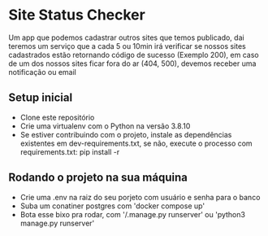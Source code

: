 # Site Status Checker

Um app que podemos cadastrar outros sites que temos publicado, dai teremos um serviço que a cada 5 ou 10min irá verificar se nossos sites cadastrados estão retornando código de sucesso (Exemplo 200), em caso de um dos nossos sites ficar fora do ar (404, 500), devemos receber uma notificação ou email

## Setup inicial

- Clone este repositório
- Crie uma virtualenv com o Python na versão 3.8.10
- Se estiver contribuindo com o projeto, instale as dependências existentes em dev-requirements.txt, se não, execute o processo com requirements.txt:
  pip install -r <arquivo-de-dependencias>

## Rodando o projeto na sua máquina

- Crie uma .env na raiz do seu porjeto com usuário e senha para o banco
- Suba um conatiner postgres com 'docker compose up'
- Bota esse bixo pra rodar, com '/.manage.py runserver' ou 'python3 manage.py runserver'
